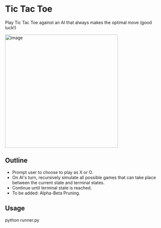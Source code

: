 # Tic Tac Toe

Play Tic Tac Toe against an AI that always makes the optimal move (good luck!)

<img width="372" alt="image" src="https://github.com/frostyrez/CS50AI/assets/123249055/4890c391-ab03-4c9b-92ca-e8c431a5a7b4">


## Outline

- Prompt user to choose to play as X or O.
- On AI's turn, recursively simulate all possible games that can take place between the current state and terminal states.
- Continue until terminal state is reached.
- To be added: Alpha-Beta Pruning.

## Usage
python runner.py
